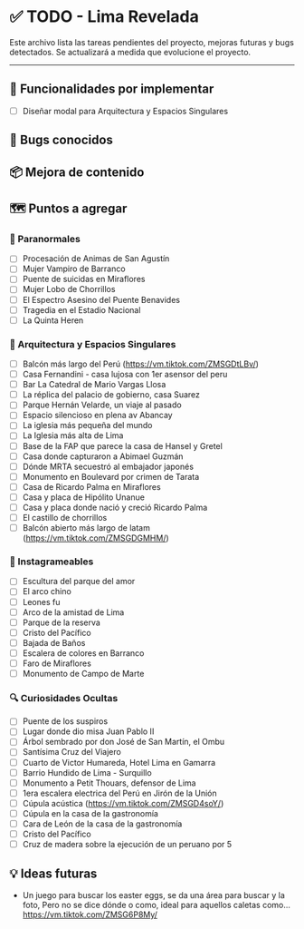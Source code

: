 # ✅ TODO - Lima Revelada

Este archivo lista las tareas pendientes del proyecto, mejoras futuras y bugs detectados. Se actualizará a medida que evolucione el proyecto.

---

## 🔧 Funcionalidades por implementar

- [ ] Diseñar modal para Arquitectura y Espacios Singulares

## 🐞 Bugs conocidos

## 📦 Mejora de contenido

## 🗺️ Puntos a agregar

### 👻 Paranormales

- [ ] Procesación de Animas de San Agustín
- [ ] Mujer Vampiro de Barranco
- [ ] Puente de suicidas en Miraflores
- [ ] Mujer Lobo de Chorrillos
- [ ] El Espectro Asesino del Puente Benavides
- [ ] Tragedia en el Estadio Nacional
- [ ] La Quinta Heren

### 🏢 Arquitectura y Espacios Singulares

- [ ] Balcón más largo del Perú (https://vm.tiktok.com/ZMSGDtLBv/)
- [ ] Casa Fernandini - casa lujosa con 1er asensor del peru
- [ ] Bar La Catedral de Mario Vargas Llosa
- [ ] La réplica del palacio de gobierno, casa Suarez
- [ ] Parque Hernán Velarde, un viaje al pasado
- [ ] Espacio silencioso en plena av Abancay
- [ ] La iglesia más pequeña del mundo
- [ ] La Iglesia más alta de Lima
- [ ] Base de la FAP que parece la casa de Hansel y Gretel
- [ ] Casa donde capturaron a Abimael Guzmán
- [ ] Dónde MRTA secuestró al embajador japonés
- [ ] Monumento en Boulevard por crimen de Tarata
- [ ] Casa de Ricardo Palma en Miraflores
- [ ] Casa y placa de Hipólito Unanue
- [ ] Casa y placa donde nació y creció Ricardo Palma
- [ ] El castillo de chorrillos
- [ ] Balcón abierto más largo de latam (https://vm.tiktok.com/ZMSGDGMHM/)

### 📸 Instagrameables

- [ ] Escultura del parque del amor
- [ ] El arco chino
- [ ] Leones fu
- [ ] Arco de la amistad de Lima
- [ ] Parque de la reserva
- [ ] Cristo del Pacífico
- [ ] Bajada de Baños
- [ ] Escalera de colores en Barranco
- [ ] Faro de Miraflores
- [ ] Monumento de Campo de Marte

### 🔍 Curiosidades Ocultas

- [ ] Puente de los suspiros
- [ ] Lugar donde dio misa Juan Pablo II
- [ ] Árbol sembrado por don José de San Martín, el Ombu
- [ ] Santísima Cruz del Viajero
- [ ] Cuarto de Victor Humareda, Hotel Lima en Gamarra
- [ ] Barrio Hundido de Lima - Surquillo
- [ ] Monumento a Petit Thouars, defensor de Lima
- [ ] 1era escalera electrica del Perú en Jirón de la Unión
- [ ] Cúpula acústica (https://vm.tiktok.com/ZMSGD4soY/)
- [ ] Cúpula en la casa de la gastronomía
- [ ] Cara de León de la casa de la gastronomía
- [ ] Cristo del Pacífico
- [ ] Cruz de madera sobre la ejecución de un peruano por 5

## 💡 Ideas futuras

- Un juego para buscar los easter eggs, se da una área para buscar y la foto, Pero no se dice dónde o como, ideal para aquellos caletas como... https://vm.tiktok.com/ZMSG6P8My/
